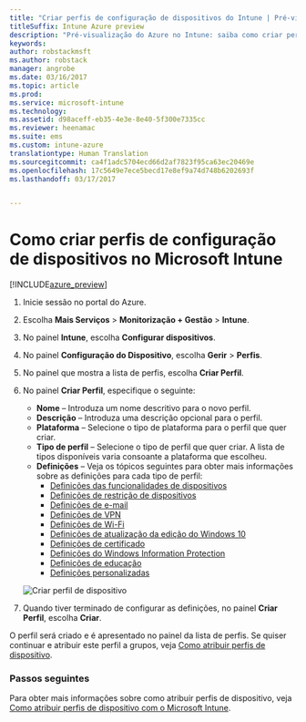 ```yaml
---
title: "Criar perfis de configuração de dispositivos do Intune | Pré-visualização do Azure no Intune"
titleSuffix: Intune Azure preview
description: "Pré-visualização do Azure no Intune: saiba como criar perfis de configuração de dispositivos no Intune."
keywords: 
author: robstackmsft
ms.author: robstack
manager: angrobe
ms.date: 03/16/2017
ms.topic: article
ms.prod: 
ms.service: microsoft-intune
ms.technology: 
ms.assetid: d98aceff-eb35-4e3e-8e40-5f300e7335cc
ms.reviewer: heenamac
ms.suite: ems
ms.custom: intune-azure
translationtype: Human Translation
ms.sourcegitcommit: ca4f1adc5704ecd66d2af7823f95ca63ec20469e
ms.openlocfilehash: 17c5649e7ece5becd17e8ef9a74d748b6202693f
ms.lasthandoff: 03/17/2017


---
```


# <a name="how-to-create-device-configuration-profiles-in-microsoft-intune"></a>Como criar perfis de configuração de dispositivos no Microsoft Intune

[!INCLUDE[azure_preview](../includes/azure_preview.md)]


1. Inicie sessão no portal do Azure.
2. Escolha **Mais Serviços** > **Monitorização + Gestão** > **Intune**.
3. No painel **Intune**, escolha **Configurar dispositivos**.
2. No painel **Configuração do Dispositivo**, escolha **Gerir** > **Perfis**.
2. No painel que mostra a lista de perfis, escolha **Criar Perfil**.
3. No painel **Criar Perfil**, especifique o seguinte:
    - **Nome** – Introduza um nome descritivo para o novo perfil.
    - **Descrição** – Introduza uma descrição opcional para o perfil.
    - **Plataforma** – Selecione o tipo de plataforma para o perfil que quer criar.
    - **Tipo de perfil** – Selecione o tipo de perfil que quer criar. A lista de tipos disponíveis varia consoante a plataforma que escolheu.
    - **Definições** – Veja os tópicos seguintes para obter mais informações sobre as definições para cada tipo de perfil:
        -  [Definições das funcionalidades de dispositivos](/intune-azure/configure-devices/how-to-configure-device-features)
        -  [Definições de restrição de dispositivos](/intune-azure/configure-devices/how-to-configure-device-restrictions)
        -  [Definições de e-mail](/intune-azure/configure-devices/how-to-configure-email-settings)
        -  [Definições de VPN](/intune-azure/configure-devices/how-to-configure-vpn-settings)
        -  [Definições de Wi-Fi](/intune-azure/configure-devices/how-to-configure-wi-fi-settings)
        -  [Definições de atualização da edição do Windows 10](/intune-azure/configure-devices/how-to-configure-windows-10-edition-upgrade)
        -  [Definições de certificado](/intune-azure/configure-devices/how-to-configure-certificates)
        -  [Definições do Windows Information Protection](/intune-azure/configure-devices/how-to-configure-windows-information-protection)
        -  [Definições de educação](/intune-azure/configure-devices/how-to-configure-education-settings)
        -  [Definições personalizadas](/intune-azure/configure-devices/how-to-configure-custom-settings)

    ![Criar perfil de dispositivo](./media/create-device-profile.png)
4. Quando tiver terminado de configurar as definições, no painel **Criar Perfil**, escolha **Criar**.

O perfil será criado e é apresentado no painel da lista de perfis.
Se quiser continuar e atribuir este perfil a grupos, veja [Como atribuir perfis de dispositivo](how-to-assign-device-profiles.md).


### <a name="next-steps"></a>Passos seguintes
Para obter mais informações sobre como atribuir perfis de dispositivo, veja [Como atribuir perfis de dispositivo com o Microsoft Intune](/intune-azure/configure-devices/how-to-assign-device-profiles).

